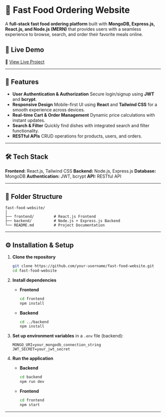 

# 🍔 Fast Food Ordering Website

A **full-stack fast food ordering platform** built with **MongoDB, Express.js, React.js, and Node.js (MERN)** that provides users with a seamless experience to browse, search, and order their favorite meals online.

## 🚀 Live Demo

🔗 [View Live Project](https://food-web-frontend-0769.onrender.com/#app-download) 

---

## 📌 Features

* **User Authentication & Authorization**
  Secure login/signup using **JWT** and **bcrypt**.
* **Responsive Design**
  Mobile-first UI using **React** and **Tailwind CSS** for a smooth experience across devices.
* **Real-time Cart & Order Management**
  Dynamic price calculations with instant updates.
* **Search & Filter**
  Quickly find dishes with integrated search and filter functionality.
* **RESTful APIs**
  CRUD operations for products, users, and orders.

---

## 🛠️ Tech Stack

**Frontend:** React.js, Tailwind CSS
**Backend:** Node.js, Express.js
**Database:** MongoDB
**Authentication:** JWT, bcrypt
**API:** RESTful API

---

## 📂 Folder Structure

```
fast-food-website/
│
├── frontend/         # React.js Frontend
├── backend/          # Node.js + Express.js Backend
└── README.md         # Project Documentation
```

---

## ⚙️ Installation & Setup

1. **Clone the repository**

   ```bash
   git clone https://github.com/your-username/fast-food-website.git
   cd fast-food-website
   ```

2. **Install dependencies**

   * **Frontend**

     ```bash
     cd frontend
     npm install
     ```
   * **Backend**

     ```bash
     cd ../backend
     npm install
     ```

3. **Set up environment variables** in a `.env` file (backend):

   ```
   MONGO_URI=your_mongodb_connection_string
   JWT_SECRET=your_jwt_secret
   ```

4. **Run the application**

   * **Backend**

     ```bash
     cd backend
     npm run dev 
     ```
   * **Frontend**

     ```bash
     cd frontend
     npm start
     ```

---





 
